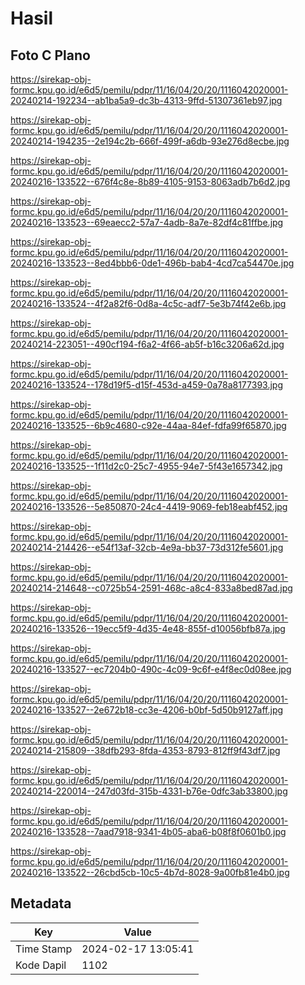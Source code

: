 # Hasil

## Foto C Plano

https://sirekap-obj-formc.kpu.go.id/e6d5/pemilu/pdpr/11/16/04/20/20/1116042020001-20240214-192234--ab1ba5a9-dc3b-4313-9ffd-51307361eb97.jpg

https://sirekap-obj-formc.kpu.go.id/e6d5/pemilu/pdpr/11/16/04/20/20/1116042020001-20240214-194235--2e194c2b-666f-499f-a6db-93e276d8ecbe.jpg

https://sirekap-obj-formc.kpu.go.id/e6d5/pemilu/pdpr/11/16/04/20/20/1116042020001-20240216-133522--676f4c8e-8b89-4105-9153-8063adb7b6d2.jpg

https://sirekap-obj-formc.kpu.go.id/e6d5/pemilu/pdpr/11/16/04/20/20/1116042020001-20240216-133523--69eaecc2-57a7-4adb-8a7e-82df4c81ffbe.jpg

https://sirekap-obj-formc.kpu.go.id/e6d5/pemilu/pdpr/11/16/04/20/20/1116042020001-20240216-133523--8ed4bbb6-0de1-496b-bab4-4cd7ca54470e.jpg

https://sirekap-obj-formc.kpu.go.id/e6d5/pemilu/pdpr/11/16/04/20/20/1116042020001-20240216-133524--4f2a82f6-0d8a-4c5c-adf7-5e3b74f42e6b.jpg

https://sirekap-obj-formc.kpu.go.id/e6d5/pemilu/pdpr/11/16/04/20/20/1116042020001-20240214-223051--490cf194-f6a2-4f66-ab5f-b16c3206a62d.jpg

https://sirekap-obj-formc.kpu.go.id/e6d5/pemilu/pdpr/11/16/04/20/20/1116042020001-20240216-133524--178d19f5-d15f-453d-a459-0a78a8177393.jpg

https://sirekap-obj-formc.kpu.go.id/e6d5/pemilu/pdpr/11/16/04/20/20/1116042020001-20240216-133525--6b9c4680-c92e-44aa-84ef-fdfa99f65870.jpg

https://sirekap-obj-formc.kpu.go.id/e6d5/pemilu/pdpr/11/16/04/20/20/1116042020001-20240216-133525--1f11d2c0-25c7-4955-94e7-5f43e1657342.jpg

https://sirekap-obj-formc.kpu.go.id/e6d5/pemilu/pdpr/11/16/04/20/20/1116042020001-20240216-133526--5e850870-24c4-4419-9069-feb18eabf452.jpg

https://sirekap-obj-formc.kpu.go.id/e6d5/pemilu/pdpr/11/16/04/20/20/1116042020001-20240214-214426--e54f13af-32cb-4e9a-bb37-73d312fe5601.jpg

https://sirekap-obj-formc.kpu.go.id/e6d5/pemilu/pdpr/11/16/04/20/20/1116042020001-20240214-214648--c0725b54-2591-468c-a8c4-833a8bed87ad.jpg

https://sirekap-obj-formc.kpu.go.id/e6d5/pemilu/pdpr/11/16/04/20/20/1116042020001-20240216-133526--19ecc5f9-4d35-4e48-855f-d10056bfb87a.jpg

https://sirekap-obj-formc.kpu.go.id/e6d5/pemilu/pdpr/11/16/04/20/20/1116042020001-20240216-133527--ec7204b0-490c-4c09-9c6f-e4f8ec0d08ee.jpg

https://sirekap-obj-formc.kpu.go.id/e6d5/pemilu/pdpr/11/16/04/20/20/1116042020001-20240216-133527--2e672b18-cc3e-4206-b0bf-5d50b9127aff.jpg

https://sirekap-obj-formc.kpu.go.id/e6d5/pemilu/pdpr/11/16/04/20/20/1116042020001-20240214-215809--38dfb293-8fda-4353-8793-812ff9f43df7.jpg

https://sirekap-obj-formc.kpu.go.id/e6d5/pemilu/pdpr/11/16/04/20/20/1116042020001-20240214-220014--247d03fd-315b-4331-b76e-0dfc3ab33800.jpg

https://sirekap-obj-formc.kpu.go.id/e6d5/pemilu/pdpr/11/16/04/20/20/1116042020001-20240216-133528--7aad7918-9341-4b05-aba6-b08f8f0601b0.jpg

https://sirekap-obj-formc.kpu.go.id/e6d5/pemilu/pdpr/11/16/04/20/20/1116042020001-20240216-133522--26cbd5cb-10c5-4b7d-8028-9a00fb81e4b0.jpg


## Metadata

| Key        | Value               |
| ---------- | ------------------- |
| Time Stamp | 2024-02-17 13:05:41 |
| Kode Dapil | 1102                |



